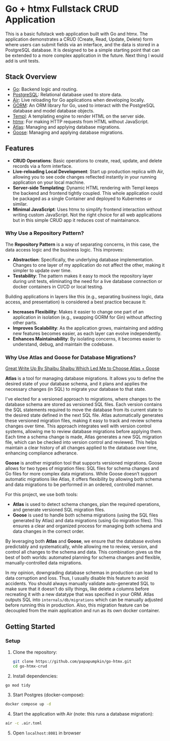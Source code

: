 # Go + htmx Fullstack CRUD Application

This is a basic fullstack web application built with Go and htmx. The application demonstrates a CRUD (Create, Read, Update, Delete) form where users can submit fields via an interface, and the data is stored in a PostgreSQL database. It is designed to be a simple starting point that can be extended to a more complex application in the future. Next thing I would add is unit tests.

## Stack Overview

- [Go](https://golang.org/doc/install): Backend logic and routing.
- [PostgreSQL](https://www.postgresql.org/download/): Relational database used to store data.
- [Air](https://github.com/cosmtrek/air): Live reloading for Go applications when developing locally.
- [GORM](https://gorm.io/index.html): An ORM library for Go, used to interact with the PostgreSQL database and model database objects.
- [Templ](https://github.com/a-h/templ): A templating engine to render HTML on the server side.
- [htmx](https://htmx.org/): For making HTTP requests from HTML without JavaScript.
- [Atlas](https://atlasgo.io/): Managing and applying database migrations.
- [Goose](https://github.com/pressly/goose): Managing and applying database migrations.

## Features

- **CRUD Operations**: Basic operations to create, read, update, and delete records via a form interface.
- **Live-reloading Local Development**: Start up production replica with Air, allowing you to see code changes reflected instantly in your running application on your local machine.
- **Server-side Templating**: Dynamic HTML rendering with Templ keeps the backend and frontend tightly coupled. This whole application could be packaged as a single Container and deployed to Kubernetes or similar.
- **Minimal JavaScript**: Uses htmx to simplify frontend interaction without writing custom JavaScript. Not the right choice for all web applications but in this simple CRUD app it reduces cost of maintainance.

### Why Use a Repository Pattern?

The **Repository Pattern** is a way of separating concerns, in this case, the data access logic and the business logic. This improves:

- **Abstraction**: Specifically, the underlying database implementation. Changes to one layer of my application do not affect the other, making it simpler to update over time.
- **Testability**: The pattern makes it easy to mock the repository layer during unit tests, eliminating the need for a live database connection or docker containers in CI/CD or local testing.

Building applications in layers like this (e.g., separating business logic, data access, and presentation) is considered a best practice because it:

- **Increases Flexibility**: Makes it easier to change one part of an application in isolation (e.g., swapping GORM for Gin) without affecting other parts.
- **Improves Scalability**: As the application grows, maintaining and adding new features becomes easier, as each layer can evolve independently.
- **Enhances Maintainability**: By isolating concerns, it becomes easier to understand, debug, and maintain the codebase.

### Why Use Atlas and Goose for Database Migrations?

[Great Write Up By Shaibu Shaibu Which Led Me to Choose Atlas + Goose](https://volomn.com/blog/database-migration-using-atlas-and-goose)

**Atlas** is a tool for managing database migrations. It allows you to define the desired state of your database schema, and it plans and applies the necessary changes (in SQL) to migrate your database to that state.

I've elected for a versioned approach to migrations, where changes to the database schema are stored as versioned SQL files. Each version contains the SQL statements required to move the database from its current state to the desired state defined in the next SQL file. Atlas automatically generates these versioned migration files, making it easy to track and review schema changes over time. This approach integrates well with version control systems, allowing me to review database migrations before applying them. Each time a schema change is made, Atlas generates a new SQL migration file, which can be checked into version control and reviewed. This helps maintain a clear history of all changes applied to the database over time, enhancing compliance adherance.

**Goose** is another migration tool that supports versioned migrations. Goose allows for two types of migration files: SQL files for schema changes and Go files for more complex data migrations. While Goose doesn’t support automatic migrations like Atlas, it offers flexibility by allowing both schema and data migrations to be performed in an ordered, controlled manner.

For this project, we use both tools:
- **Atlas** is used to detect schema changes, plan the required operations, and generate versioned SQL migration files.
- **Goose** is used to handle both schema migrations (using the SQL files generated by Atlas) and data migrations (using Go migration files). This ensures a clear and organized process for managing both schema and data changes in the correct order.

By leveraging both **Atlas** and **Goose**, we ensure that the database evolves predictably and systematically, while allowing me to review, version, and control all changes to the schema and data. This combination gives us the best of both worlds: automated planning for schema changes and flexible, manually-controlled data migrations.

In my opinion, downgrading database schemas in production can lead to data corruption and loss. Thus, I usually disable this feature to avoid accidents. You should always manually validate auto-generated SQL to make sure that it doesn't do silly things, like delete a columns before recreating it with a new datatype that was specified in your ORM. Atlas outputs SQL into `internals/db/migrations` which can be manually adjusted before running this in production. Also, this migration feature can be decoupled from the main application and run as its own docker container.

## Getting Started

### Setup

1. Clone the repository:

   ```bash
   git clone https://github.com/papapumpkin/go-htmx.git
   cd go-htmx-crud
   ```

2. Install dependencies:

  ```bash
  go mod tidy
  ```

3. Start Postgres (docker-compose):

  ```bash
  docker compose up -d
  ```

4. Start the application with Air (note: this runs a database migration):

  ```bash
  air -c .air.toml
  ```

5. Open `localhost:8081` in browser
